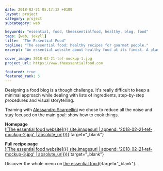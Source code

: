```yaml
---
date: 2018-02-21 08:17:12 +0100
layout: project
category: project
subcategory: web

keywords: "essential, food, theessentialfood, healthy, blog, food"
tags: [web, jekyll]
title:  "The Essential Food"
tagline: "The essential food: healthy recipes for gourmet people."
excerpt: "An essential website about healthy food at its finest. A place where tasty recipes meet minimalist and ergonomic design."

cover_image: 2018-02-21-tef-mockup-1.jpg
project_url: https://www.theessentialfood.com

featured: true
featured_rank: 5
---
```


Designing a food blog is a though challenge. It's really difficult to keep a minimal approach while dealing with lists of ingredients, step-by-step procedures and visual storytelling.

Teaming with [Alessandro Scarpellini](https://alessandroscarpellini.it) we chose to reduce all the noise and stay focused on the main goal: show how to cook things.

__Homepage__ <br>
[![The essential food website]({{ site.imagesurl | append: '2018-02-21-tef-mockup-2.jpg' | absolute_url}})](https://www.theessentialfood.com){:target="_blank"}

__Full recipe page__ <br>
[![The essential food website]({{ site.imagesurl | append: '2018-02-21-tef-mockup-3.jpg' | absolute_url}})](https://www.theessentialfood.com/recipe/2018/05/13/potatoes-bites/){:target="_blank"}

Discover the whole menu on [the essential food](https://www.mrtlvntc.github.com){:target="_blank"}.
